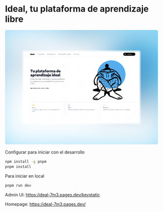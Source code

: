 # Ideal, tu plataforma de aprendizaje libre

![Screenshot de la landing page de  ideal](./public/readme/ideal-shot.png)

Configurar para iniciar con el desarrollo

```bash
npm install -g pnpm
pnpm install
```

Para iniciar en local

```bash
pnpm run dev
```

Admin UI: [https:/ideal-7m3.pages.dev/keystatic](https:/ideal-7m3.pages.dev/keystatic)

Homepage: [https:/ideal-7m3.pages.dev/](https:/ideal-7m3.pages.dev/)
